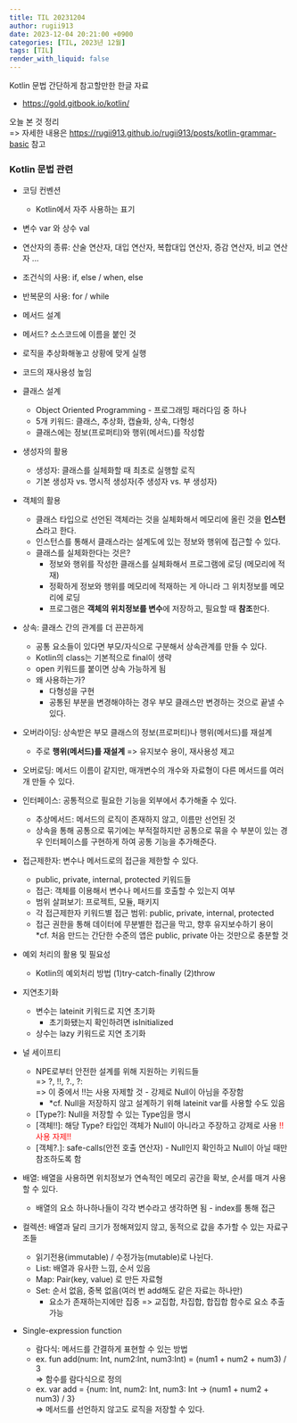 ```yaml
---
title: TIL 20231204
author: rugii913
date: 2023-12-04 20:21:00 +0900
categories: [TIL, 2023년 12월]
tags: [TIL]
render_with_liquid: false
---
```


Kotlin 문법 간단하게 참고할만한 한글 자료
- https://gold.gitbook.io/kotlin/

오늘 본 것 정리  
=\> 자세한 내용은 <https://rugii913.github.io/rugii913/posts/kotlin-grammar-basic> 참고
<br/>
### Kotlin 문법 관련
- 코딩 컨벤션
  - Kotlin에서 자주 사용하는 표기
- 변수 var 와 상수 val
- 연산자의 종류: 산술 연산자, 대입 연산자, 복합대입 연산자, 증감 연산자, 비교 연산자 ...
- 조건식의 사용: if, else / when, else
- 반복문의 사용: for / while
- 메서드 설계
 - 메서드? 소스코드에 이름을 붙인 것
 - 로직을 추상화해놓고 상황에 맞게 실행
 - 코드의 재사용성 높임
- 클래스 설계
  - Object Oriented Programming - 프로그래밍 패러다임 중 하나
  - 5개 키워드: 클래스, 추상화, 캡슐화, 상속, 다형성
  - 클래스에는 정보(프로퍼티)와 행위(메서드)를 작성함  
- 생성자의 활용
  - 생성자: 클래스를 실체화할 때  최초로 실행할 로직
  - 기본 생성자 vs. 명시적 생성자(주 생성자 vs. 부 생성자)
- 객체의 활용
  - 클래스 타입으로 선언된 객체라는 것을 실체화해서 메모리에 올린 것을 **인스턴스**라고 한다.
  - 인스턴스를 통해서 클래스라는 설계도에 있는 정보와 행위에 접근할 수 있다.
  - 클래스를 실체화한다는 것은?
    - 정보와 행위를 작성한 클래스를 실체화해서 프로그램에 로딩 (메모리에 적재)
    - 정확하게 정보와 행위를 메모리에 적재하는 게 아니라 그 위치정보를 메모리에 로딩
    - 프로그램은 **객체의 위치정보를 변수**에 저장하고, 필요할 때 **참조**한다.
- 상속: 클래스 간의 관계를 더 끈끈하게
  - 공통 요소들이 있다면 부모/자식으로 구분해서 상속관계를 만들 수 있다.
  - Kotlin의 class는 기본적으로 final이 생략
  - open 키워드를 붙이면 상속 가능하게 됨
  - 왜 사용하는가?
    - 다형성을 구현
    - 공통된 부분을 변경해야하는 경우 부모 클래스만 변경하는 것으로 끝낼 수 있다.
- 오버라이딩: 상속받은 부모 클래스의 정보(프로퍼티)나 행위(메서드)를 재설계
  - 주로 **행위(메서드)를 재설계** =\> 유지보수 용이, 재사용성 제고
- 오버로딩: 메서드 이름이 같지만, 매개변수의 개수와 자료형이 다른 메서드를 여러 개 만들 수 있다.
- 인터페이스: 공통적으로 필요한 기능을 외부에서 추가해줄 수 있다.
  - 추상메서드: 메서드의 로직이 존재하지 않고, 이름만 선언된 것  
  - 상속을 통해 공통으로 묶기에는 부적절하지만 공통으로 묶을 수 부분이 있는 경우 인터페이스를 구현하게 하여 공통 기능을 추가해준다.
- 접근제한자: 변수나 메서드로의 접근을 제한할 수 있다.
  - public, private, internal, protected 키워드들
  - 접근: 객체를 이용해서 변수나 메서드를 호출할 수 있는지 여부  
  - 범위 살펴보기: 프로젝트, 모듈, 패키지
  - 각 접근제한자 키워드별 접근 범위: public, private, internal, protected
  - 접근 권한을 통해 데이터에 무분별한 접근을 막고, 향후 유지보수하기 용이  
\*cf. 처음 만드는 간단한 수준의 앱은 public, private 아는 것만으로 충분할 것
- 예외 처리의 활용 및 필요성
  - Kotlin의 예외처리 방법 (1)try-catch-finally (2)throw
- 지연초기화
  - 변수는 lateinit 키워드로 지연 초기화
    - 초기화됐는지 확인하려면 isInitialized
  - 상수는 lazy 키워드로 지연 초기화
- 널 세이프티
  - NPE로부터 안전한 설계를 위해 지원하는 키워드들  
=\> ?, !!, ?., ?:  
=\> 이 중에서 !!는 사용 자제할 것 - 강제로 Null이 아님을 주장함
    - \*cf. Null을 저장하지 않고 설계하기 위해 lateinit var를 사용할 수도 있음
  - \[Type?\]: Null을 저장할 수 있는 Type임을 명시
  - \[객체!!\]: 해당 Type? 타입인 객체가 Null이 아니라고 주장하고 강제로 사용 <span style="color: red">!!사용 자제!!</span>
  - \[객체?.\]: safe-calls(안전 호출 연산자) - Null인지 확인하고 Null이 아닐 때만 참조하도록 함
- 배열: 배열을 사용하면 위치정보가 연속적인 메모리 공간을 확보, 순서를 매겨 사용할 수 있다.  
  - 배열의 요소 하나하나들이 각각 변수라고 생각하면 됨 - index를 통해 접근
- 컬렉션: 배열과 달리 크기가 정해져있지 않고, 동적으로 값을 추가할 수 있는 자료구조들
  - 읽기전용(immutable) / 수정가능(mutable)로 나뉜다.
  - List: 배열과 유사한 느낌, 순서 있음
  - Map: Pair(key, value) 로 만든 자료형
  - Set: 순서 없음, 중복 없음(여러 번 add해도 같은 자료는 하나만)
    - 요소가 존재하는지에만 집중 =\> 교집합, 차집합, 합집합 함수로 요소 추출 가능

- Single-expression function
  - 람다식: 메서드를 간결하게 표현할 수 있는 방법
  - ex. fun add(num: Int, num2:Int, num3:Int) = (num1 + num2 + num3) / 3  
=\> 함수를 람다식으로 정의
  - ex. var add = {num: Int, num2: Int, num3: Int -> (num1 + num2 + num3) / 3}  
=\> 메서드를 선언하지 않고도 로직을 저장할 수 있다.

